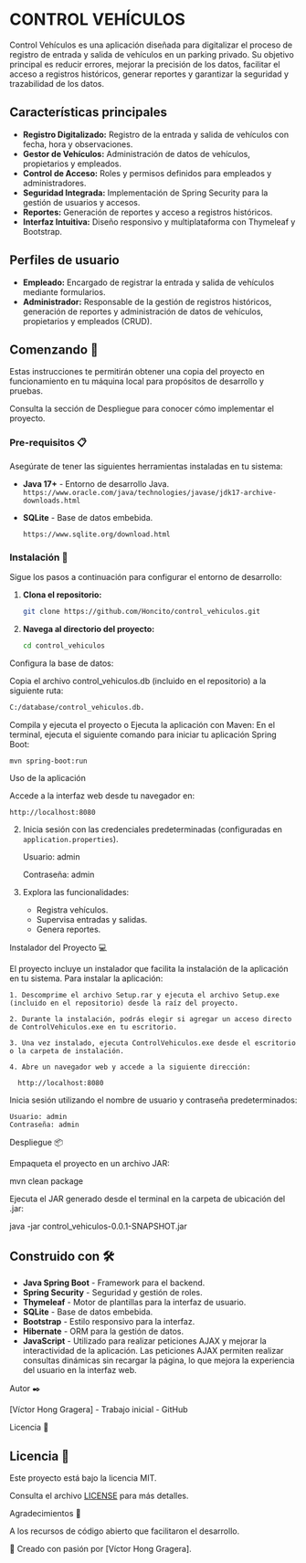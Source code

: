 
# CONTROL VEHÍCULOS

Control Vehículos es una aplicación diseñada para digitalizar el proceso de registro de entrada y salida de vehículos en un parking privado. Su objetivo principal es reducir errores, mejorar la precisión de los datos, facilitar el acceso a registros históricos, generar reportes y garantizar la seguridad y trazabilidad de los datos.

## Características principales

- **Registro Digitalizado:** Registro de la entrada y salida de vehículos con fecha, hora y observaciones.
- **Gestor de Vehículos:** Administración de datos de vehículos, propietarios y empleados.
- **Control de Acceso:** Roles y permisos definidos para empleados y administradores.
- **Seguridad Integrada:** Implementación de Spring Security para la gestión de usuarios y accesos.
- **Reportes:** Generación de reportes y acceso a registros históricos.
- **Interfaz Intuitiva:** Diseño responsivo y multiplataforma con Thymeleaf y Bootstrap.

## Perfiles de usuario

- **Empleado:** Encargado de registrar la entrada y salida de vehículos mediante formularios.
- **Administrador:** Responsable de la gestión de registros históricos, generación de reportes y administración de datos de vehículos, propietarios y empleados (CRUD).

## Comenzando 🚀

Estas instrucciones te permitirán obtener una copia del proyecto en funcionamiento en tu máquina local para propósitos de desarrollo y pruebas.

Consulta la sección de Despliegue para conocer cómo implementar el proyecto.

### Pre-requisitos 📋

Asegúrate de tener las siguientes herramientas instaladas en tu sistema:

- **Java 17+** - Entorno de desarrollo Java.
   ```https://www.oracle.com/java/technologies/javase/jdk17-archive-downloads.html```


- **SQLite** - Base de datos embebida.

   ```https://www.sqlite.org/download.html```

### Instalación 🔧

Sigue los pasos a continuación para configurar el entorno de desarrollo:

1. **Clona el repositorio:**

   ```bash
   git clone https://github.com/Honcito/control_vehiculos.git


2. **Navega al directorio del proyecto:**

   ```bash
   cd control_vehiculos


Configura la base de datos:

Copia el archivo control_vehiculos.db (incluido en el repositorio) a la siguiente ruta:
   ```bash
   C:/database/control_vehiculos.db.
```
Compila y ejecuta el proyecto o Ejecuta la aplicación con Maven: En el terminal, ejecuta el siguiente comando para iniciar tu aplicación Spring Boot:

   ```mvn spring-boot:run```

Uso de la aplicación

Accede a la interfaz web desde tu navegador en:
   ```bash
   http://localhost:8080
```
2. Inicia sesión con las credenciales predeterminadas (configuradas en `application.properties`).

   Usuario: admin

   Contraseña: admin

3. Explora las funcionalidades:
    - Registra vehículos.
    - Supervisa entradas y salidas.
    - Genera reportes.

Instalador del Proyecto 💻

El proyecto incluye un instalador que facilita la instalación de la aplicación en tu sistema. Para instalar la aplicación:

    1. Descomprime el archivo Setup.rar y ejecuta el archivo Setup.exe (incluido en el repositorio) desde la raíz del proyecto.

    2. Durante la instalación, podrás elegir si agregar un acceso directo de ControlVehiculos.exe en tu escritorio.

    3. Una vez instalado, ejecuta ControlVehiculos.exe desde el escritorio o la carpeta de instalación.

    4. Abre un navegador web y accede a la siguiente dirección:

      http://localhost:8080

Inicia sesión utilizando el nombre de usuario y contraseña predeterminados:

    Usuario: admin
    Contraseña: admin


Despliegue 📦

Empaqueta el proyecto en un archivo JAR:

mvn clean package

Ejecuta el JAR generado desde el terminal en la carpeta de ubicación del .jar:

java -jar control_vehiculos-0.0.1-SNAPSHOT.jar

## Construido con 🛠️

- **Java Spring Boot** - Framework para el backend.
- **Spring Security** - Seguridad y gestión de roles.
- **Thymeleaf** - Motor de plantillas para la interfaz de usuario.
- **SQLite** - Base de datos embebida.
- **Bootstrap** - Estilo responsivo para la interfaz.
- **Hibernate** - ORM para la gestión de datos.
- **JavaScript** - Utilizado para realizar peticiones AJAX y mejorar la interactividad de la aplicación. Las peticiones AJAX permiten realizar consultas dinámicas sin recargar la página, lo que mejora la experiencia del usuario en la interfaz web.


Autor ✒️

[Víctor Hong Gragera] - Trabajo inicial - GitHub

Licencia 📄

## Licencia 📄

Este proyecto está bajo la licencia MIT.

Consulta el archivo [LICENSE](./LICENSE) para más detalles.


Agradecimientos 🎁

A los recursos de código abierto que facilitaron el desarrollo.

💪 Creado con pasión por [Víctor Hong Gragera].

